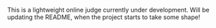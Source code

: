 This is a lightweight online judge currently under development. Will be updating
the README, when the project starts to take some shape!

